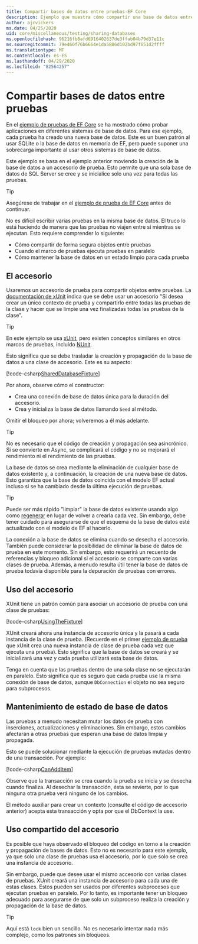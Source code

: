 ```yaml
---
title: Compartir bases de datos entre pruebas-EF Core
description: Ejemplo que muestra cómo compartir una base de datos entre varias pruebas
author: ajcvickers
ms.date: 04/25/2020
uid: core/miscellaneous/testing/sharing-databases
ms.openlocfilehash: 96216fb8afd6916402637de3ffab04b79d37e11c
ms.sourcegitcommit: 79e460f76b6664e1da5886d102bd97f651d2ffff
ms.translationtype: MT
ms.contentlocale: es-ES
ms.lasthandoff: 04/29/2020
ms.locfileid: "82564257"
---
```

# <a name="sharing-databases-between-tests"></a>Compartir bases de datos entre pruebas

En el [ejemplo de pruebas de EF Core](xref:core/miscellaneous/testing/testing-sample) se ha mostrado cómo probar aplicaciones en diferentes sistemas de base de datos.
Para ese ejemplo, cada prueba ha creado una nueva base de datos.
Este es un buen patrón al usar SQLite o la base de datos en memoria de EF, pero puede suponer una sobrecarga importante al usar otros sistemas de base de datos.

Este ejemplo se basa en el ejemplo anterior moviendo la creación de la base de datos a un accesorio de prueba.
Esto permite que una sola base de datos de SQL Server se cree y se inicialice solo una vez para todas las pruebas.

> [!TIP]
> Asegúrese de trabajar en el [ejemplo de prueba de EF Core](xref:core/miscellaneous/testing/testing-sample) antes de continuar.

No es difícil escribir varias pruebas en la misma base de datos.
El truco lo está haciendo de manera que las pruebas no viajen entre sí mientras se ejecutan.
Esto requiere comprender lo siguiente:
* Cómo compartir de forma segura objetos entre pruebas
* Cuando el marco de pruebas ejecuta pruebas en paralelo
* Cómo mantener la base de datos en un estado limpio para cada prueba  

## <a name="the-fixture"></a>El accesorio

Usaremos un accesorio de prueba para compartir objetos entre pruebas.
La [documentación de xUnit](https://xunit.net/docs/shared-context.html) indica que se debe usar un accesorio "Si desea crear un único contexto de prueba y compartirlo entre todas las pruebas de la clase y hacer que se limpie una vez finalizadas todas las pruebas de la clase".

> [!TIP]
> En este ejemplo se usa [xUnit](https://xunit.net/), pero existen conceptos similares en otros marcos de pruebas, incluido [NUnit](https://nunit.org/).

Esto significa que se debe trasladar la creación y propagación de la base de datos a una clase de accesorio.
Este es su aspecto:

[!code-csharp[SharedDatabaseFixture](../../../../samples/core/Miscellaneous/Testing/ItemsWebApi/SharedDatabaseTests/SharedDatabaseFixture.cs?name=SharedDatabaseFixture)]

Por ahora, observe cómo el constructor:
* Crea una conexión de base de datos única para la duración del accesorio.
* Crea y inicializa la base de datos llamando `Seed` al método. 

Omitir el bloqueo por ahora; volveremos a él más adelante.

> [!TIP]
> No es necesario que el código de creación y propagación sea asincrónico.
> Si se convierte en Async, se complicará el código y no se mejorará el rendimiento ni el rendimiento de las pruebas.

La base de datos se crea mediante la eliminación de cualquier base de datos existente y, a continuación, la creación de una nueva base de datos.
Esto garantiza que la base de datos coincida con el modelo EF actual incluso si se ha cambiado desde la última ejecución de pruebas.

> [!TIP]
> Puede ser más rápido "limpiar" la base de datos existente usando algo como [regenerar](https://jimmybogard.com/tag/respawn/) en lugar de volver a crearla cada vez.
> Sin embargo, debe tener cuidado para asegurarse de que el esquema de la base de datos esté actualizado con el modelo de EF al hacerlo.

La conexión a la base de datos se elimina cuando se desecha el accesorio.
También puede considerar la posibilidad de eliminar la base de datos de prueba en este momento.
Sin embargo, esto requerirá un recuento de referencias y bloqueo adicional si el accesorio se comparte con varias clases de prueba.
Además, a menudo resulta útil tener la base de datos de prueba todavía disponible para la depuración de pruebas con errores.  

## <a name="using-the-fixture"></a>Uso del accesorio

XUnit tiene un patrón común para asociar un accesorio de prueba con una clase de pruebas:

[!code-csharp[UsingTheFixture](../../../../samples/core/Miscellaneous/Testing/ItemsWebApi/SharedDatabaseTests/SharedDatabaseTest.cs?name=UsingTheFixture)]

XUnit creará ahora una instancia de accesorio única y la pasará a cada instancia de la clase de prueba.
(Recuerde en el primer [ejemplo de prueba](xref:core/miscellaneous/testing/testing-sample) que xUnit crea una nueva instancia de clase de prueba cada vez que ejecuta una prueba). Esto significa que la base de datos se creará y se inicializará una vez y cada prueba utilizará esta base de datos.

Tenga en cuenta que las pruebas dentro de una sola clase no se ejecutarán en paralelo.
Esto significa que es seguro que cada prueba use la misma conexión de base de datos, aunque `DbConnection` el objeto no sea seguro para subprocesos.

## <a name="maintaining-database-state"></a>Mantenimiento de estado de base de datos

Las pruebas a menudo necesitan mutar los datos de prueba con inserciones, actualizaciones y eliminaciones.
Sin embargo, estos cambios afectarán a otras pruebas que esperan una base de datos limpia y propagada.

Esto se puede solucionar mediante la ejecución de pruebas mutadas dentro de una transacción.
Por ejemplo:

[!code-csharp[CanAddItem](../../../../samples/core/Miscellaneous/Testing/ItemsWebApi/SharedDatabaseTests/SharedDatabaseTest.cs?name=CanAddItem)]

Observe que la transacción se crea cuando la prueba se inicia y se desecha cuando finaliza.
Al desechar la transacción, ésta se revierte, por lo que ninguna otra prueba verá ninguno de los cambios.

El método auxiliar para crear un contexto (consulte el código de accesorio anterior) acepta esta transacción y opta por que el DbContext la use. 

## <a name="sharing-the-fixture"></a>Uso compartido del accesorio

Es posible que haya observado el bloqueo del código en torno a la creación y propagación de bases de datos.
Esto no es necesario para este ejemplo, ya que solo una clase de pruebas usa el accesorio, por lo que solo se crea una instancia de accesorio.

Sin embargo, puede que desee usar el mismo accesorio con varias clases de pruebas.
XUnit creará una instancia de accesorio para cada una de estas clases.
Estos pueden ser usados por diferentes subprocesos que ejecutan pruebas en paralelo.
Por lo tanto, es importante tener un bloqueo adecuado para asegurarse de que solo un subproceso realiza la creación y propagación de la base de datos.

> [!TIP]
> Aquí está `lock` bien un sencillo.
> No es necesario intentar nada más complejo, como los patrones sin bloqueos.

